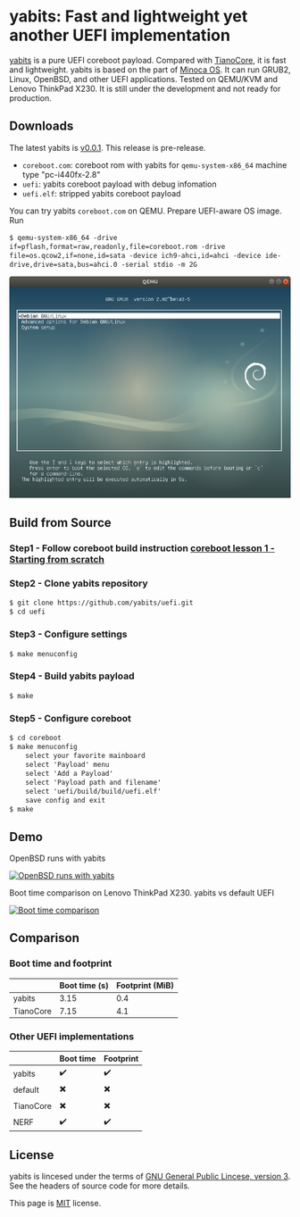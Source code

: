 # yabits: Fast and lightweight yet another UEFI implementation

[yabits](https://github.com/yabits/uefi) is a pure UEFI coreboot payload.
Compared with [TianoCore](https://www.tianocore.org/),
it is fast and lightweight.
yabits is based on the part of [Minoca OS](https://www.minocacorp.com/).
It can run GRUB2, Linux, OpenBSD, and other UEFI applications.
Tested on QEMU/KVM and Lenovo ThinkPad X230.
It is still under the development and not ready for production.

## Downloads

The latest yabits is [v0.0.1](https://github.com/yabits/uefi/releases/tag/v0.0.1).
This release is pre-release.
* `coreboot.com`: coreboot rom with yabits for `qemu-system-x86_64` machine type "pc-i440fx-2.8"
* `uefi`: yabits coreboot payload with debug infomation
* `uefi.elf`: stripped yabits coreboot payload

You can try yabits `coreboot.com` on QEMU.
Prepare UEFI-aware OS image.
Run

```
$ qemu-system-x86_64 -drive if=pflash,format=raw,readonly,file=coreboot.rom -drive file=os.qcow2,if=none,id=sata -device ich9-ahci,id=ahci -device ide-drive,drive=sata,bus=ahci.0 -serial stdio -m 2G
```

![GRUB2 booted from yabits](img/yabits-grub2.png "GRUB2 booted from yabits")

## Build from Source

### Step1 - Follow coreboot build instruction [coreboot lesson 1 - Starting from scratch](https://doc.coreboot.org/lessons/lesson1.html)

### Step2 - Clone yabits repository

```
$ git clone https://github.com/yabits/uefi.git
$ cd uefi
```

### Step3 - Configure settings

```
$ make menuconfig
```

### Step4 - Build yabits payload

```
$ make
```

### Step5 - Configure coreboot

```
$ cd coreboot
$ make menuconfig
    select your favorite mainboard
    select 'Payload' menu
    select 'Add a Payload'
    select 'Payload path and filename'
    select 'uefi/build/build/uefi.elf'
    save config and exit
$ make
```

## Demo

OpenBSD runs with yabits

[![OpenBSD runs with yabits](https://img.youtube.com/vi/2jjS4zQgUxQ/0.jpg)](https://www.youtube.com/watch?v=2jjS4zQgUxQ)

Boot time comparison on Lenovo ThinkPad X230. yabits vs default UEFI

[![Boot time comparison](https://img.youtube.com/vi/1OTUr2_W5r4/0.jpg)](https://www.youtube.com/watch?v=1OTUr2_W5r4)

## Comparison

### Boot time and footprint

|           | Boot time (s) | Footprint (MiB) |
| --------- | ------------- | --------------- |
| yabits    | 3.15          | 0.4             |
| TianoCore | 7.15          | 4.1             |

### Other UEFI implementations

|           | Boot time  | Footprint |
| --------- | ---------- | --------- |
| yabits    | ✔️          | ✔️         |
| default   | ✖️          | ✖️         |
| TianoCore | ✖️          | ✖️         |
| NERF      | ✔️          | ✔️         |

## License

yabits is lincesed under the terms of 
[GNU General Public Lincese, version 3](https://github.com/yabits/uefi/blob/master/LICENSE).
See the headers of source code for more details.

This page is 
[MIT](https://github.com/yabits/yabits.github.io/blob/master/LICENSE) 
license.

